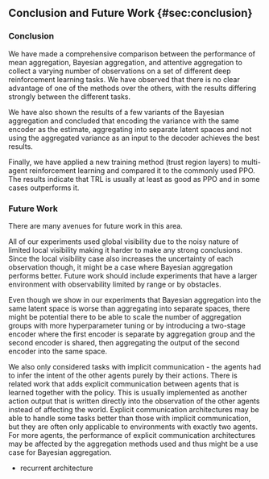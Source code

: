 ## Conclusion and Future Work {#sec:conclusion}

### Conclusion

We have made a comprehensive comparison between the performance of mean
aggregation, Bayesian aggregation, and attentive aggregation to collect a
varying number of observations on a set of different deep reinforcement learning
tasks. We have observed that there is no clear advantage of one of the methods
over the others, with the results differing strongly between the different
tasks.

<!-- In general, the signal to noise ratio of the experiments was pretty low, -->

We have also shown the results of a few variants of the Bayesian aggregation and
concluded that encoding the variance with the same encoder as the estimate,
aggregating into separate latent spaces and not using the aggregated variance as
an input to the decoder achieves the best results.

Finally, we have applied a new training method (trust region layers) to
multi-agent reinforcement learning and compared it to the commonly used PPO. The
results indicate that TRL is usually at least as good as PPO and in some cases
outperforms it.

### Future Work

There are many avenues for future work in this area.

All of our experiments used global visibility due to the noisy nature of limited
local visibility making it harder to make any strong conclusions. Since the
local visibility case also increases the uncertainty of each observation though,
it might be a case where Bayesian aggregation performs better. Future work
should include experiments that have a larger environment with observability
limited by range or by obstacles.

Even though we show in our experiments that Bayesian aggregation into the same
latent space is worse than aggregating into separate spaces, there might be
potential there to be able to scale the number of aggregation groups with more
hyperparameter tuning or by introducing a two-stage encoder where the first
encoder is separate by aggregation group and the second encoder is shared, then
aggregating the output of the second encoder into the same space.

We also only considered tasks with implicit communication - the agents had to
infer the intent of the other agents purely by their actions. There is related
work that adds explicit communication between agents that is learned together
with the policy. This is usually implemented as another action output that is
written directly into the observation of the other agents instead of affecting
the world. Explicit communication architectures may be able to handle some tasks
better than those with implicit communication, but they are often only
applicable to environments with exactly two agents. For more agents, the
performance of explicit communication architectures may be affected by the
aggregation methods used and thus might be a use case for Bayesian aggregation.

- recurrent architecture
